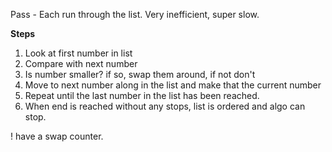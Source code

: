 Pass - Each run through the list. 
Very inefficient, super slow. 

**Steps**
1. Look at first number in list
2. Compare with next number
3. Is number smaller? if so, swap them around, if not don't
4. Move to next number along in the list and make that the current number
5. Repeat until the last number in the list has been reached. 
6. When end is reached without any stops, list is ordered and algo can stop. 

! have a swap counter. 